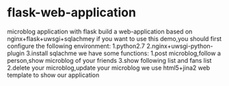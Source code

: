 # flask-web-application
microblog application with flask
   build a web-application based on nginx+flask+uwsgi+sqlachmey
   if you want to use this demo,you should first configure the following environment:
   1.python2.7
   2.nginx+uwsgi-python-plugin
   3.install sqlachme
we have some functions:
   1.post microblog,follow a person,show microblog of your friends
   3.show following list and fans list
   2.delete your microblog,update your microblog
we use html5+jina2 web template to show our application
